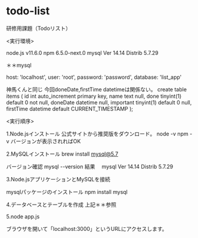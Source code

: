 # todo-list
研修用課題（Todoリスト）

<実行環境>

node.js v11.6.0
npm  6.5.0-next.0
mysql Ver 14.14 Distrib 5.7.29

＊＊mysql

  host: 'localhost',
  user: 'root',
  password: 'password',
  database: 'list_app'
  
神馬くんと同じ
今回doneDate,firstTime datetimeは関係ない。
create table items
(
    id        int auto_increment
        primary key,
    name      text                 null,
    done      tinyint(1) default 0 not null,
    doneDate  datetime             null,
    important tinyint(1) default 0 null,
    firstTime datetime   default CURRENT_TIMESTAMP
);

<実行順序>

1.Node.jsインストール
  公式サイトから推奨版をダウンロード。
  node -v
  npm -v
  バージョンが表示されればOK

2.MySQLインストール
 brew install mysql@5.7

 バージョン確認
 mysql --version
 結果　
 mysql  Ver 14.14 Distrib 5.7.29

3.Node.jsアプリケーションとMySQLを接続
 
 mysqlパッケージのインストール
 npm install mysql

4.データベースとテーブルを作成
上記＊＊参照

 
5.node app.js

ブラウザを開いて「localhost:3000」というURLにアクセスします。